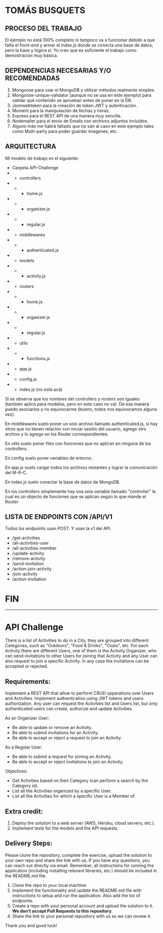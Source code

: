 # TOMÁS BUSQUETS

## PROCESO DEL TRABAJO

El ejemplo no está 100% completo ni tampoco va a funcionar debido a que falta el front-end y armar el index.js donde se conecta una base de datos, pero la base y lógica sí. Yo creo que es suficiente el trabajo como demostración muy básica.

## DEPENDENCIAS NECESARIAS Y/O RECOMENDADAS

1. Mongoose para usar el MongoDB y utilizar métodos realmente simples.
2. Mongoose-unique-validator (aunque no se usa en este ejemplo) para validar qué contenido se aprueban antes de poner en la DB.
3. Jsonwebtoken para la creación de token JWT y autenticación.
4. Moment para la manipulación de fechas y horas.
5. Express para el REST API de una manera muy sencilla.
6. Nodemailer para el envío de Emails con archivos adjuntos incluidos.
7. Alguno más me habrá faltado que no van al caso en este ejemplo tales como Multi-party para poder guardar imágenes, etc.

## ARQUITECTURA

Mi modelo de trabajo es el siguiente:

- Carpeta API-Challenge
- - controllers
- - - home.js
- - - organizer.js
- - - regular.js
- - middlewares
- - - authenticated.js
- - models
- - - activity.js
- - routers
- - - home.js
- - - organizer.js
- - - regular.js
- - utils
- - - functions.js
- - app.js
- - config.js
- - index.js (no está acá)

Si se observa que los nombres del controllers y routers son iguales (también aplico para modelos, pero en este caso no va). De esa manera puedo asociarlos y no equivocarme (bueno, todos nos equivocamos alguna vez).

En middlewares suelo poner un solo archivo llamado authenticated.js, si hay otros que no tienen relación con iniciar sesión del usuario, agrego otro archivo y lo agrego en los Router correspondientes.

En utils suelo poner files con funciones que no aplican en ninguna de los controllers.

En config suelo poner variables de entorno.

En app.js suelo cargar todos los archivos restantes y lograr la comunicación del M-R-C.

En index.js suelo conectar la base de datos de MongoDB.

En los controllers simplemente hay una sola variable llamado "controller" la cual es un objecto de funciones que se aplican según lo que mande el Router.


## LISTA DE ENDPOINTS CON /API/V1

Todos los endpoints usan POST. Y usan la v1 del API.

- /get-activities
- /all-activities-user
- /all-activities-member
- /update-activity
- /remove-activity
- /send-invitation
- /action-join-activity
- /join-activity
- /action-invitation


# FIN


---------------------------------------------------------------------------

# API Challenge

There is a list of Activities to do in a City, they are grouped into different Categories, such as "Outdoors", "Food & Drinks", "Clubs", etc.
For each Activity there are different Users, one of them is the Activity Organizer, who can send invitations to other Users for joining that Activity and any User can also request to join a specific Activity. In any case the invitations can be accepted or rejected.

## Requirements:

Implement a REST API that allow to perform CRUD opperations over Users and Activities.
Implement authentication using JWT tokens and users authorization.
Any user can request the Activities list and Users list, but only authenticated users can create, authorize and update Activities.

As an Organizer User:
- Be able to update or remove an Activity.
- Be able to submit invitations for an Activity.
- Be able to accept or reject a request to join an Activity.
        
As a Regular User:
- Be able to submit a request for joining an Activity.
- Be able to accept or reject invitations to join an Activity.
     
Objectives:
- Get Activities based on their Category (can perform a search by the Category id).
- List all the Activities organized by a specific User.
- List all the Activities for which a specific User is a Member of.
         
## Extra credit:

1. Deploy the solution to a web server (AWS, Heroku, cloud servers, etc.).
2. Implement tests for the models and the API requests.
         
## Delivery Steps: 

Please clone the repository, complete the exercise, upload the solution to your own repo and share the link with us. If you have any questions, you can reach out directly via email. Remember, all instructions for running the application (including installing relevant libraries, etc.) should be included in the README.md file. 

1. Clone the repo to your local machine.
2. Implement the functionality and update the README.md file with instructions to setup and run the application. Also add the list of endpoints.
3. Create a repo with your personal account and upload the solution to it. **We don't accept Pull Requests to this repository**.
4. Share the link to your personal repository with us so we can review it.

Thank you and good luck!
